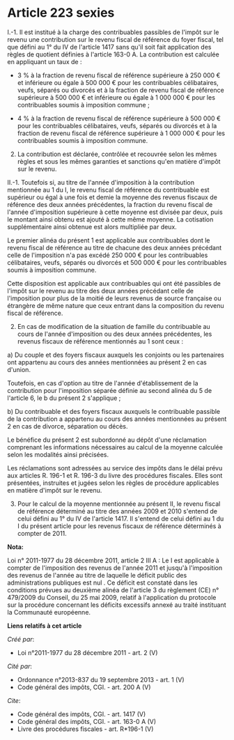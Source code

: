 # Article 223 sexies

I.-1. Il est institué à la charge des contribuables passibles de l'impôt sur le revenu une contribution sur le revenu fiscal
de référence du foyer fiscal, tel que défini au 1° du IV de l'article 1417 sans qu'il soit fait application des règles de
quotient définies à l'article 163-0 A. La contribution est calculée en appliquant un taux de :

- 3 % à la fraction de revenu fiscal de référence supérieure à 250 000 € et inférieure ou égale à 500 000 € pour les
contribuables célibataires, veufs, séparés ou divorcés et à la fraction de revenu fiscal de référence supérieure à 500 000 €
et inférieure ou égale à 1 000 000 € pour les contribuables soumis à imposition commune ;

- 4 % à la fraction de revenu fiscal de référence supérieure à 500 000 € pour les contribuables célibataires, veufs, séparés
ou divorcés et à la fraction de revenu fiscal de référence supérieure à 1 000 000 € pour les contribuables soumis à
imposition commune. 

2. La contribution est déclarée, contrôlée et recouvrée selon les mêmes règles et sous les mêmes garanties et sanctions qu'en
matière d'impôt sur le revenu. 

II.-1. Toutefois si, au titre de l'année d'imposition à la contribution mentionnée au 1 du I, le revenu fiscal de référence
du contribuable est supérieur ou égal à une fois et demie la moyenne des revenus fiscaux de référence des deux années
précédentes, la fraction du revenu fiscal de l'année d'imposition supérieure à cette moyenne est divisée par deux, puis le
montant ainsi obtenu est ajouté à cette même moyenne. La cotisation supplémentaire ainsi obtenue est alors multipliée par
deux. 

Le premier alinéa du présent 1 est applicable aux contribuables dont le revenu fiscal de référence au titre de chacune des
deux années précédant celle de l'imposition n'a pas excédé 250 000 € pour les contribuables célibataires, veufs, séparés ou
divorcés et 500 000 € pour les contribuables soumis à imposition commune. 

Cette disposition est applicable aux contribuables qui ont été passibles de l'impôt sur le revenu au titre des deux années
précédant celle de l'imposition pour plus de la moitié de leurs revenus de source française ou étrangère de même nature que
ceux entrant dans la composition du revenu fiscal de référence. 

2. En cas de modification de la situation de famille du contribuable au cours de l'année d'imposition ou des deux années
précédentes, les revenus fiscaux de référence mentionnés au 1 sont ceux : 

a) Du couple et des foyers fiscaux auxquels les conjoints ou les partenaires ont appartenu au cours des années mentionnées au
présent 2 en cas d'union. 

Toutefois, en cas d'option au titre de l'année d'établissement de la contribution pour l'imposition séparée définie au second
alinéa du 5 de l'article 6, le b du présent 2 s'applique ; 

b) Du contribuable et des foyers fiscaux auxquels le contribuable passible de la contribution a appartenu au cours des années
mentionnées au présent 2 en cas de divorce, séparation ou décès. 

Le bénéfice du présent 2 est subordonné au dépôt d'une réclamation comprenant les informations nécessaires au calcul de la
moyenne calculée selon les modalités ainsi précisées. 

Les réclamations sont adressées au service des impôts dans le délai prévu aux articles R. 196-1 et R. 196-3 du livre des
procédures fiscales. Elles sont présentées, instruites et jugées selon les règles de procédure applicables en matière d'impôt
sur le revenu. 

3. Pour le calcul de la moyenne mentionnée au présent II, le revenu fiscal de référence déterminé au titre des années 2009 et
2010 s'entend de celui défini au 1° du IV de l'article 1417. Il s'entend de celui défini au 1 du I du présent article pour
les revenus fiscaux de référence déterminés à compter de 2011.

**Nota:**

Loi n° 2011-1977 du 28 décembre 2011, article 2 III A :  Le I est applicable à compter de l'imposition des revenus de l'année
2011 et jusqu'à l'imposition des revenus de l'année au titre de laquelle le déficit public des administrations publiques est
nul . Ce déficit est constaté dans les conditions prévues au deuxième alinéa de l'article 3 du règlement (CE) n° 479/2009 du
Conseil, du 25 mai 2009, relatif à l'application du protocole sur la procédure concernant les déficits excessifs annexé au
traité instituant la Communauté européenne.

**Liens relatifs à cet article**

_Créé par_:

  - Loi n°2011-1977 du 28 décembre 2011 - art. 2 (V)

_Cité par_:

  - Ordonnance n°2013-837 du 19 septembre 2013 - art. 1 (V)
  - Code général des impôts, CGI. - art. 200 A (V)

_Cite_:

  - Code général des impôts, CGI. - art. 1417 (V)
  - Code général des impôts, CGI. - art. 163-0 A (V)
  - Livre des procédures fiscales - art. R*196-1 (V)
